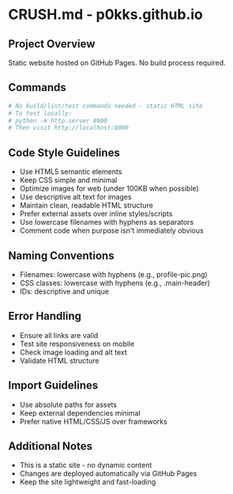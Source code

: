 # CRUSH.md - p0kks.github.io

## Project Overview
Static website hosted on GitHub Pages. No build process required.

## Commands
```bash
# No build/lint/test commands needed - static HTML site
# To test locally:
# python -m http.server 8000
# Then visit http://localhost:8000
```

## Code Style Guidelines
- Use HTML5 semantic elements
- Keep CSS simple and minimal
- Optimize images for web (under 100KB when possible)
- Use descriptive alt text for images
- Maintain clean, readable HTML structure
- Prefer external assets over inline styles/scripts
- Use lowercase filenames with hyphens as separators
- Comment code when purpose isn't immediately obvious

## Naming Conventions
- Filenames: lowercase with hyphens (e.g., profile-pic.png)
- CSS classes: lowercase with hyphens (e.g., .main-header)
- IDs: descriptive and unique

## Error Handling
- Ensure all links are valid
- Test site responsiveness on mobile
- Check image loading and alt text
- Validate HTML structure

## Import Guidelines
- Use absolute paths for assets
- Keep external dependencies minimal
- Prefer native HTML/CSS/JS over frameworks

## Additional Notes
- This is a static site - no dynamic content
- Changes are deployed automatically via GitHub Pages
- Keep the site lightweight and fast-loading
